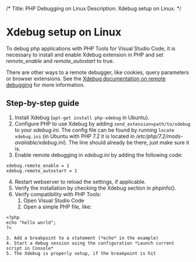 /*
Title: PHP Debugging on Linux
Description: Xdebug setup on Linux.
*/

# Xdebug setup on Linux

To debug php applications with PHP Tools for Visual Studio Code, it is necessary to install and enable Xdebug extension in PHP and set *remote_enable* and *remote_autostart* to true.

There are other ways to a remote debugger, like cookies, query parameters or browser extensions. See the [Xdebug documentation on remote debugging](https://xdebug.org/docs/remote#starting) for more information.

## Step-by-step guide

1. Install Xdebug (```apt-get install php-xdebug``` in Ubuntu).
2. Configure PHP to use Xdebug by adding ```zend_extension=path/to/xdebug``` to your *xdebug.ini*. The config file can be found by running ```locate xdebug.ini``` (in Ubuntu with PHP 7.2 it is located in */etc/php/7.2/mods-available/xdebug.ini*). The line should already be there, just make sure it is.
3. Enable remote debugging in *xdebug.ini* by adding the following code:

```
xdebug.remote_enable = 1
xdebug.remote_autostart = 1
```

4. Restart webserver to reload the settings, if applicable.
5. Verify the installation by checking the Xdebug section in phpinfo().
6. Verify compatibility with PHP Tools:
    1. Open Visual Studio Code
    2. Open a simple PHP file, like:

```
<?php
echo "hello world";
?>
```

    3. Add a breakpoint to a statement (*echo* in the example)
    4. Start a debug session using the configuration *Launch current script in Console*
    5. The Xdebug is properly setup, if the breakpoint is hit
